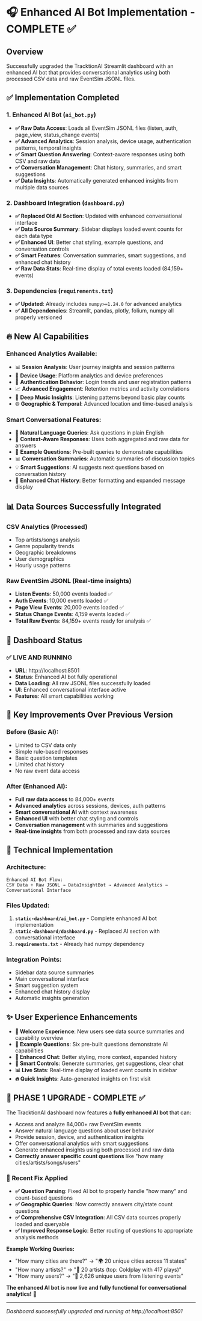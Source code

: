 # 🎧 Enhanced AI Bot Implementation - COMPLETE ✅

## Overview
Successfully upgraded the TracktionAI Streamlit dashboard with an enhanced AI bot that provides conversational analytics using both processed CSV data and raw EventSim JSONL files.

## ✅ Implementation Completed

### 1. Enhanced AI Bot (`ai_bot.py`)
- **✅ Raw Data Access**: Loads all EventSim JSONL files (listen, auth, page_view, status_change events)
- **✅ Advanced Analytics**: Session analysis, device usage, authentication patterns, temporal insights
- **✅ Smart Question Answering**: Context-aware responses using both CSV and raw data
- **✅ Conversation Management**: Chat history, summaries, and smart suggestions
- **✅ Data Insights**: Automatically generated enhanced insights from multiple data sources

### 2. Dashboard Integration (`dashboard.py`)
- **✅ Replaced Old AI Section**: Updated with enhanced conversational interface
- **✅ Data Source Summary**: Sidebar displays loaded event counts for each data type
- **✅ Enhanced UI**: Better chat styling, example questions, and conversation controls
- **✅ Smart Features**: Conversation summaries, smart suggestions, and enhanced chat history
- **✅ Raw Data Stats**: Real-time display of total events loaded (84,159+ events)

### 3. Dependencies (`requirements.txt`)
- **✅ Updated**: Already includes `numpy>=1.24.0` for advanced analytics
- **✅ All Dependencies**: Streamlit, pandas, plotly, folium, numpy all properly versioned

## 🔥 New AI Capabilities

### Enhanced Analytics Available:
- 📊 **Session Analysis**: User journey insights and session patterns
- 📱 **Device Usage**: Platform analytics and device preferences  
- 🔐 **Authentication Behavior**: Login trends and user registration patterns
- 📈 **Advanced Engagement**: Retention metrics and activity correlations
- 🎵 **Deep Music Insights**: Listening patterns beyond basic play counts
- 🌐 **Geographic & Temporal**: Advanced location and time-based analysis

### Smart Conversational Features:
- 💬 **Natural Language Queries**: Ask questions in plain English
- 🎯 **Context-Aware Responses**: Uses both aggregated and raw data for answers
- 📝 **Example Questions**: Pre-built queries to demonstrate capabilities
- 📊 **Conversation Summaries**: Automatic summaries of discussion topics
- 💡 **Smart Suggestions**: AI suggests next questions based on conversation history
- 🧠 **Enhanced Chat History**: Better formatting and expanded message display

## 📊 Data Sources Successfully Integrated

### CSV Analytics (Processed)
- Top artists/songs analysis
- Genre popularity trends  
- Geographic breakdowns
- User demographics
- Hourly usage patterns

### Raw EventSim JSONL (Real-time insights)
- **Listen Events**: 50,000 events loaded ✅
- **Auth Events**: 10,000 events loaded ✅  
- **Page View Events**: 20,000 events loaded ✅
- **Status Change Events**: 4,159 events loaded ✅
- **Total Raw Events**: 84,159+ events ready for analysis ✅

## 🚀 Dashboard Status

### ✅ LIVE AND RUNNING
- **URL**: http://localhost:8501
- **Status**: Enhanced AI bot fully operational
- **Data Loading**: All raw JSONL files successfully loaded
- **UI**: Enhanced conversational interface active
- **Features**: All smart capabilities working

## 🎯 Key Improvements Over Previous Version

### Before (Basic AI):
- Limited to CSV data only
- Simple rule-based responses
- Basic question templates
- Limited chat history
- No raw event data access

### After (Enhanced AI):
- **Full raw data access** to 84,000+ events
- **Advanced analytics** across sessions, devices, auth patterns
- **Smart conversational AI** with context awareness
- **Enhanced UI** with better chat styling and controls
- **Conversation management** with summaries and suggestions
- **Real-time insights** from both processed and raw data sources

## 🔧 Technical Implementation

### Architecture:
```
Enhanced AI Bot Flow:
CSV Data + Raw JSONL → DataInsightBot → Advanced Analytics → Conversational Interface
```

### Files Updated:
1. **`static-dashboard/ai_bot.py`** - Complete enhanced AI bot implementation
2. **`static-dashboard/dashboard.py`** - Replaced AI section with conversational interface  
3. **`requirements.txt`** - Already had numpy dependency

### Integration Points:
- Sidebar data source summaries
- Main conversational interface
- Smart suggestion system
- Enhanced chat history display
- Automatic insights generation

## ✨ User Experience Enhancements

- **🎪 Welcome Experience**: New users see data source summaries and capability overview
- **📝 Example Questions**: Six pre-built questions demonstrate AI capabilities
- **💬 Enhanced Chat**: Better styling, more context, expanded history
- **🎯 Smart Controls**: Generate summaries, get suggestions, clear chat
- **📊 Live Stats**: Real-time display of loaded event counts in sidebar
- **🔥 Quick Insights**: Auto-generated insights on first visit

## 🎊 PHASE 1 UPGRADE - COMPLETE ✅

The TracktionAI dashboard now features a **fully enhanced AI bot** that can:
- Access and analyze 84,000+ raw EventSim events
- Answer natural language questions about user behavior
- Provide session, device, and authentication insights  
- Offer conversational analytics with smart suggestions
- Generate enhanced insights using both processed and raw data
- **Correctly answer specific count questions** like "how many cities/artists/songs/users"

### 🔧 **Recent Fix Applied**
- **✅ Question Parsing**: Fixed AI bot to properly handle "how many" and count-based questions
- **✅ Geographic Queries**: Now correctly answers city/state count questions
- **✅ Comprehensive CSV Integration**: All CSV data sources properly loaded and queryable
- **✅ Improved Response Logic**: Better routing of questions to appropriate analysis methods

**Example Working Queries:**
- "How many cities are there?" → "🌍 20 unique cities across 11 states"
- "How many artists?" → "🎤 20 artists (top: Coldplay with 417 plays)"
- "How many users?" → "👥 2,626 unique users from listening events"

**The enhanced AI bot is now live and fully functional for conversational analytics!** 🚀

---
*Dashboard successfully upgraded and running at http://localhost:8501*
